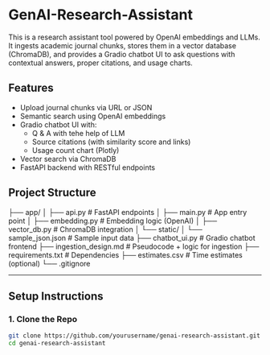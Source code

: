 # GenAI-Research-Assistant

This is a research assistant tool powered by OpenAI embeddings and LLMs. It ingests academic journal chunks, stores them in a vector database (ChromaDB), and provides a Gradio chatbot UI to ask questions with contextual answers, proper citations, and usage charts.

## Features

* Upload journal chunks via URL or JSON  
* Semantic search using OpenAI embeddings  
* Gradio chatbot UI with:  
  * Q & A with tehe help of LLM
  * Source citations (with similarity score and links)  
  * Usage count chart (Plotly)  
* Vector search via ChromaDB  
* FastAPI backend with RESTful endpoints


## Project Structure

├── app/
│ ├── api.py # FastAPI endpoints
│ ├── main.py # App entry point
│ ├── embedding.py # Embedding logic (OpenAI)
│ ├── vector_db.py # ChromaDB integration
│ └── static/
│ └── sample_json.json # Sample input data
├── chatbot_ui.py # Gradio chatbot frontend
├── ingestion_design.md # Pseudocode + logic for ingestion
├── requirements.txt # Dependencies
├── estimates.csv # Time estimates (optional)
└── .gitignore


---

## Setup Instructions

### 1. Clone the Repo

```bash
git clone https://github.com/yourusername/genai-research-assistant.git
cd genai-research-assistant


